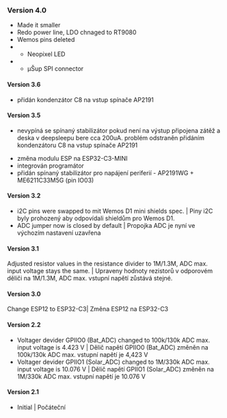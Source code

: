 ### Version 4.0
- Made it smaller
- Redo power line, LDO chnaged to RT9080
- Wemos pins deleted
- + Neopixel LED
- + µŠup SPI connector
#### Version 3.6
- přidán kondenzátor C8 na vstup spínače AP2191
#### Version 3.5
* nevypíná se spínaný stabilizátor pokud není na výstup připojena zátěž a deska v deepsleepu bere cca 200uA.
problém odstraněn přidáním kondenzátoru C8 na vstup spínače AP2191
- změna modulu ESP na ESP32-C3-MINI
- integrován programátor
- přidán spínaný stabilizátor pro napájení periferií - AP2191WG + ME6211C33M5G (pin IO03)
#### Version 3.2
- i2C pins were swapped to mit Wemos D1 mini shields spec. | Piny i2C byly prohozený aby odpovídali shieldům pro Wemos D1.
- ADC jumper now is closed by default | Propojka ADC je nyní ve výchozím nastavení uzavřena
#### Version 3.1
Adjusted resistor values in the resistance divider to 1M/1.3M, ADC max. input voltage stays the same. | Upraveny hodnoty rezistorů v odporovém děliči na 1M/1.3M, ADC max. vstupní napětí zůstává stejné.
#### Version 3.0
Change ESP12 to ESP32-C3| Změna ESP12 na ESP32-C3
#### Version 2.2
- Voltager devider GPIIO0 (Bat_ADC) changed to 100k/130k ADC max. input voltage is 4.423 V | Dělič napětí GPIIO0 (Bat_ADC) změněn na 100k/130k ADC max. vstupní napětí je 4,423 V
- Voltager devider GPIIO1 (Solar_ADC) changed to 1M/330k ADC max. input voltage is 10.076 V | Dělič napětí GPIIO1 (Solar_ADC) změněn na 1M/330k ADC max. vstupní napětí je 10.076 V
#### Version 2.1
- Initial | Počáteční
